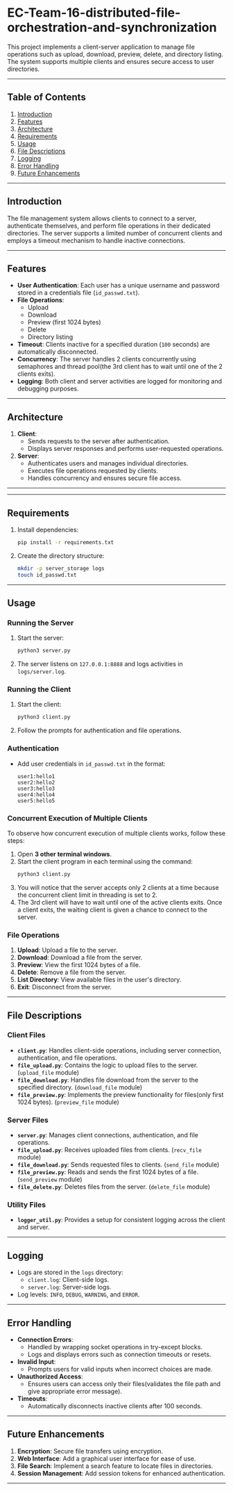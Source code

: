 # EC-Team-16-distributed-file-orchestration-and-synchronization

This project implements a client-server application to manage file operations such as upload, download, preview, delete, and directory listing. The system supports multiple clients and ensures secure access to user directories.

---

## Table of Contents
1. [Introduction](#introduction)
2. [Features](#features)
3. [Architecture](#architecture)
4. [Requirements](#requirements)
5. [Usage](#usage)
6. [File Descriptions](#file-descriptions)
7. [Logging](#logging)
8. [Error Handling](#error-handling)
9. [Future Enhancements](#future-enhancements)

---

## Introduction
The file management system allows clients to connect to a server, authenticate themselves, and perform file operations in their dedicated directories. The server supports a limited number of concurrent clients and employs a timeout mechanism to handle inactive connections.

---

## Features
- **User Authentication**: Each user has a unique username and password stored in a credentials file (`id_passwd.txt`).
- **File Operations**:
  - Upload
  - Download
  - Preview (first 1024 bytes)
  - Delete
  - Directory listing
- **Timeout**: Clients inactive for a specified duration (`100` seconds) are automatically disconnected.
- **Concurrency**: The server handles 2 clients concurrently using semaphores and thread pool(the 3rd client has to wait until one of the 2 clients exits).
- **Logging**: Both client and server activities are logged for monitoring and debugging purposes.

---

## Architecture
1. **Client**:
   - Sends requests to the server after authentication.
   - Displays server responses and performs user-requested operations.
2. **Server**:
   - Authenticates users and manages individual directories.
   - Executes file operations requested by clients.
   - Handles concurrency and ensures secure file access.

---
---

## Requirements
1. Install dependencies:
   ```bash
   pip install -r requirements.txt
   ```
2. Create the directory structure:
   ```bash
   mkdir -p server_storage logs
   touch id_passwd.txt
   ```

---

## Usage

### Running the Server
1. Start the server:
   ```bash
   python3 server.py
   ```
2. The server listens on `127.0.0.1:8888` and logs activities in `logs/server.log`.

### Running the Client
1. Start the client:
   ```bash
   python3 client.py
   ```
2. Follow the prompts for authentication and file operations.

### Authentication
- Add user credentials in `id_passwd.txt` in the format:
  ```
  user1:hello1
  user2:hello2
  user3:hello3
  user4:hello4
  user5:hello5
  ```

### Concurrent Execution of Multiple Clients

To observe how concurrent execution of multiple clients works, follow these steps:

1. Open **3 other terminal windows**.
2. Start the client program in each terminal using the command:
   ```bash
   python3 client.py
   ```
3. You will notice that the server accepts only 2 clients at a time because the concurrent client limit in threading is set to 2.
4. The 3rd client will have to wait until one of the active clients exits. Once a client exits, the waiting client is given a chance to connect to the server.

### File Operations
1. **Upload**: Upload a file to the server.
2. **Download**: Download a file from the server.
3. **Preview**: View the first 1024 bytes of a file.
4. **Delete**: Remove a file from the server.
5. **List Directory**: View available files in the user's directory.
6. **Exit**: Disconnect from the server.

---

## File Descriptions
### Client Files
- **`client.py`**: Handles client-side operations, including server connection, authentication, and file operations.
- **`file_upload.py`**: Contains the logic to upload files to the server. (`upload_file` module)
- **`file_download.py`**: Handles file download from the server to the specified directory. (`download_file` module)
- **`file_preview.py`**: Implements the preview functionality for files(only first 1024 bytes). (`preview_file` module)

### Server Files
- **`server.py`**: Manages client connections, authentication, and file operations.
- **`file_upload.py`**: Receives uploaded files from clients. (`recv_file` module)
- **`file_download.py`**: Sends requested files to clients. (`send_file` module)
- **`file_preview.py`**: Reads and sends the first 1024 bytes of a file. (`send_preview` module)
- **`file_delete.py`**: Deletes files from the server. (`delete_file` module)

### Utility Files
- **`logger_util.py`**: Provides a setup for consistent logging across the client and server.

---

## Logging
- Logs are stored in the `logs` directory:
  - `client.log`: Client-side logs.
  - `server.log`: Server-side logs.
- Log levels: `INFO`, `DEBUG`, `WARNING`, and `ERROR`.

---

## Error Handling
- **Connection Errors**:
  - Handled by wrapping socket operations in try-except blocks.
  - Logs and displays errors such as connection timeouts or resets.
- **Invalid Input**:
  - Prompts users for valid inputs when incorrect choices are made.
- **Unauthorized Access**:
  - Ensures users can access only their files(validates the file path and give appropriate error message).
- **Timeouts**:
  - Automatically disconnects inactive clients after 100 seconds.

---

## Future Enhancements
1. **Encryption**: Secure file transfers using encryption.
2. **Web Interface**: Add a graphical user interface for ease of use.
3. **File Search**: Implement a search feature to locate files in directories.
4. **Session Management**: Add session tokens for enhanced authentication.

--- 


